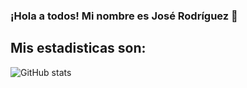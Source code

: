 ### ¡Hola a todos! Mi nombre es José Rodríguez 👋

## Mis estadisticas son:

![GitHub stats](https://github-readme-stats.vercel.app/api?username=JesusArellano16&show_icons=true&theme=dark)